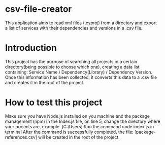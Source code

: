 # csv-file-creator
This application aims to read xml files (.csproj) from a directory and export a list of services with their dependencies and versions in a .csv file.

# Introduction
This project has the purpose of searching all projects in a certain directory(being possible to choose which one), creating a data list containing: Service Name / Dependency(Library) / Dependency Version. Once this information has been collected, it converts this data to a .csv file and creates it in the root of the project.

# How to test this project
Make sure you have Node.js installed on you machine and the package management (npm)
In the Index.js file, on line 5, change the directory where your projects are, example: [C:\Users]
Run the command node index.js in terminal
After the command is successfully completed, the file: [package-references.csv] will be created in the root of the project.